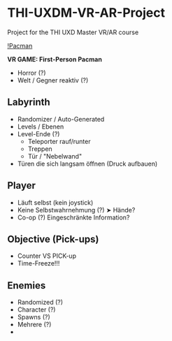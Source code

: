 # THI-UXDM-VR-AR-Project
Project for the THI UXD Master VR/AR course

[!Pacman](https://katzlberger.ai/wp-content/uploads/2020/05/pacman-screen.jpg)

**VR GAME: First-Person Pacman**
- Horror (?)
- Welt / Gegner reaktiv (?)

## Labyrinth

- Randomizer / Auto-Generated
- Levels / Ebenen
- Level-Ende (?) 
	- Teleporter rauf/runter 
	- Treppen 
	- Tür / "Nebelwand" 
- Türen die sich langsam öffnen (Druck aufbauen)

## Player

- Läuft selbst (kein joystick)
- Keine Selbstwahrnehmung (?) ➤ Hände?
- Co-op (?) Eingeschränkte Information?

## Objective (Pick-ups)
- Counter VS PICK-up
- Time-Freeze!!!

## Enemies

- Randomized (?)
- Character (?)
- Spawns (?)
- Mehrere (?)
- 
